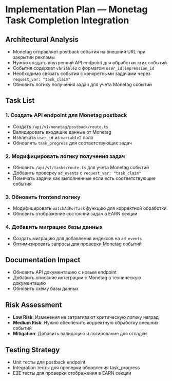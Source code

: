 # Implementation Plan — Monetag Task Completion Integration

## Architectural Analysis
- Monetag отправляет postback события на внешний URL при закрытии рекламы
- Нужно создать внутренний API endpoint для обработки этих событий
- События содержат `variable2` с форматом `user_id:impression_id`
- Необходимо связать события с конкретными задачами через `request_var: "task_claim"`
- Обновить логику получения задач для учета Monetag событий

## Task List

### 1. Создать API endpoint для Monetag postback
- Создать `/api/v1/monetag/postback/route.ts`
- Валидировать входящие данные от Monetag
- Извлекать `user_id` из `variable2` поля
- Обновлять `task_progress` для соответствующих задач

### 2. Модифицировать логику получения задач
- Обновить `/api/v1/tasks/route.ts` для учета Monetag событий
- Добавить проверку `ad_events` с `request_var: "task_claim"`
- Помечать задачи как выполненные если есть соответствующие события

### 3. Обновить frontend логику
- Модифицировать `watchAdForTask` функцию для корректной обработки
- Обновить отображение состояний задач в EARN секции

### 4. Добавить миграцию базы данных
- Создать миграцию для добавления индексов на `ad_events`
- Оптимизировать запросы для проверки Monetag событий

## Documentation Impact
- Обновить API документацию с новым endpoint
- Добавить описание интеграции с Monetag в техническую документацию
- Обновить схему базы данных

## Risk Assessment
- **Low Risk**: Изменения не затрагивают критическую логику наград
- **Medium Risk**: Нужно обеспечить корректную обработку внешних событий
- **Mitigation**: Добавить валидацию и логирование для отладки

## Testing Strategy
- Unit тесты для postback endpoint
- Integration тесты для проверки обновления task_progress
- E2E тесты для проверки отображения в EARN секции
